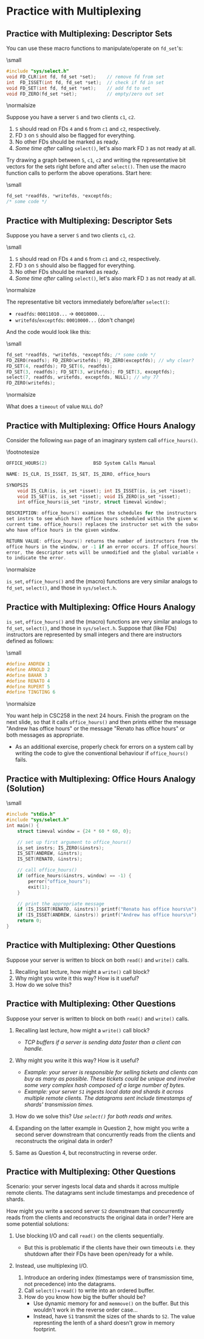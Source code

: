 # Practice with Multiplexing

## Practice with Multiplexing: Descriptor Sets

You can use these macro functions to manipulate/operate on `fd_set`'s:

\small

```c
#include "sys/select.h"
void FD_CLR(int fd, fd_set *set);    // remove fd from set
int  FD_ISSET(int fd, fd_set *set);  // check if fd in set
void FD_SET(int fd, fd_set *set);    // add fd to set
void FD_ZERO(fd_set *set);           // empty/zero out set
```

\normalsize

Suppose you have a server `S` and two clients `c1`, `c2`.

1. `S` should read on FDs `4` and `6` from `c1` and `c2`, respectively.
2. FD `3` on `S` should also be flagged for everything.
3. No other FDs should be marked as ready.
4. _Some time after_ calling `select()`, let's also mark FD `3` as not ready at all.

Try drawing a graph between `S`, `c1`, `c2` and writing the representative bit vectors for the sets right before and after `select()`. Then use the macro function calls to perform the above operations. Start here:

\small

```c
fd_set *readfds, *writefds, *exceptfds;
/* some code */
```

## Practice with Multiplexing: Descriptor Sets

Suppose you have a server `S` and two clients `c1`, `c2`.

\small

1. `S` should read on FDs `4` and `6` from `c1` and `c2`, respectively.
2. FD `3` on `S` should also be flagged for everything.
3. No other FDs should be marked as ready.
4. _Some time after_ calling `select()`, let's also mark FD `3` as not ready at all.

\normalsize

The representative bit vectors immediately before/after `select()`:

- `readfds`: `00011010...` $\rightarrow$ `00010000...`
- `writefds`/`exceptfds`: `00010000...` (don't change)

And the code would look like this:

\small

```c
fd_set *readfds, *writefds, *exceptfds; /* some code */
FD_ZERO(readfs); FD_ZERO(writefds); FD_ZERO(exceptfds); // why clear?
FD_SET(4, readfds); FD_SET(6, readfds);
FD_SET(3, readfds); FD_SET(3, writefds); FD_SET(3, exceptfds);
select(7, readfds, writefds, exceptfds, NULL); // why 7?
FD_ZERO(writefds);
```

\normalsize

What does a `timeout` of value `NULL` do?

## Practice with Multiplexing: Office Hours Analogy

Consider the following `man` page of an imaginary system call `office_hours()`.

\footnotesize

```c
OFFICE_HOURS(2)                 BSD System Calls Manual                 OFFICE_HOURS(2)

NAME: IS_CLR, IS_ISSET, IS_SET, IS_ZERO, office_hours

SYNOPSIS
    void IS_CLR(is, is_set *isset); int IS_ISSET(is, is_set *isset);
    void IS_SET(is, is_set *isset); void IS_ZERO(is_set *isset);
    int office_hours(is_set *instr, struct timeval window);

DESCRIPTION: office_hours() examines the schedules for the instructors in the instructor
set instrs to see which have office hours scheduled within the given window from the
current time. office_hours() replaces the instructor set with the subset of instructors
who have office hours in the given window.

RETURN VALUE: office_hours() returns the number of instructors from the is_set who have
office hours in the window, or -1 if an error occurs. If office_hours() returns with an
error, the descriptor sets will be unmodified and the global variable errno will be set
to indicate the error.
```

\normalsize

`is_set`, `office_hours()` and the (macro) functions are very similar analogs to `fd_set`, `select()`, and those in `sys/select.h`.

## Practice with Multiplexing: Office Hours Analogy

`is_set`, `office_hours()` and the (macro) functions are very similar analogs to `fd_set`, `select()`, and those in `sys/select.h`. Suppose that (like FDs) instructors are represented by small integers and there are instructors defined as follows:

\small

```c
#define ANDREW 1
#define ARNOLD 2
#define BAHAR 3
#define RENATO 4
#define RUPERT 5
#define TINGTING 6
```

\normalsize

You want help in CSC258 in the next 24 hours. Finish the program on the next slide, so that it calls `office_hours()` and then prints either the message "Andrew has office hours" or the message "Renato has office hours" or both messages as appropriate.

- As an additional exercise, properly check for errors on a system call by writing the code to give the
  conventional behaviour if `office_hours()` fails.

## Practice with Multiplexing: Office Hours Analogy (Solution)

\small

```c
#include "stdio.h"
#include "sys/select.h"
int main() {
    struct timeval window = {24 * 60 * 60, 0};

    // set up first argument to office_hours()
    is_set instrs; IS_ZERO(&instrs);
    IS_SET(ANDREW, &instrs);
    IS_SET(RENATO, &instrs);

    // call office_hours()
    if (office_hours(&instrs, window) == -1) {
        perror("office_hours");
        exit(1);
    }

    // print the appropriate message
    if (IS_ISSET(RENATO, &instrs)) printf("Renato has office hours\n");
    if (IS_ISSET(ANDREW, &instrs)) printf("Andrew has office hours\n");
    return 0;
}
```

## Practice with Multiplexing: Other Questions

Suppose your server is written to block on both `read()` and `write()` calls.

1. Recalling last lecture, how might a `write()` call block?
2. Why might you write it this way? How is it useful?
3. How do we solve this?

## Practice with Multiplexing: Other Questions

Suppose your server is written to block on both `read()` and `write()` calls.

1. Recalling last lecture, how might a `write()` call block?

   - _TCP buffers if a server is sending data faster than a client can handle._

2. Why might you write it this way? How is it useful?

   - _Example: your server is responsible for selling tickets and clients can buy as many as possible. These tickets could be unique and involve some very complex hash composed of a large number of bytes._
   - _Example: your server `S1` ingests local data and shards it across multiple remote clients. The datagrams sent include timestamps of shards' transmission times._

3. How do we solve this? _Use `select()` for both reads and writes._

4. Expanding on the latter example in Question 2, how might you write a second server downstream that concurrently reads from the clients and reconstructs the original data in order?
5. Same as Question 4, but reconstructing in reverse order.

## Practice with Multiplexing: Other Questions

Scenario: your server ingests local data and shards it across multiple remote clients. The datagrams sent include timestamps and precedence of shards.

How might you write a second server `S2` downstream that concurrently reads from the clients and reconstructs the original data in order? Here are some potential solutions:

1. Use blocking I/O and call `read()` on the clients sequentially.
   - But this is problematic if the clients have their own timeouts i.e. they shutdown after their FDs have been open/ready for a while.
2. Instead, use multiplexing I/O.

   1. Introduce an ordering index (timestamps were of transmission time, not precedence) into the datagrams.
   2. Call `select()`+`read()` to write into an ordered buffer.
   3. How do you know how big the buffer should be?
      - Use dynamic memory for and `memmove()` on the buffer. But this wouldn't work in the reverse order case...
      - Instead, have `S1` transmit the sizes of the shards to `S2`. The value represnting the lenth of a shard doesn't grow in memory footprint.
